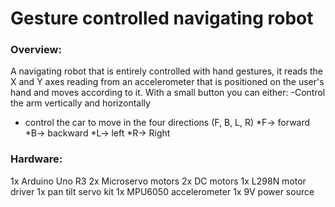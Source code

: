 # Gesture controlled navigating robot

### Overview:
A navigating robot that is entirely controlled with hand gestures, it reads the X and Y axes reading from an accelerometer that is positioned on the user's hand and moves according to it.
With a small button you can either:
 -Control the arm vertically and horizontally 
- control the car to move in the four directions (F, B, L, R)
*F→ forward
*B→ backward
*L→ left
*R→ Right

### Hardware:
1x Arduino Uno R3
2x Microservo motors
2x DC motors
1x L298N motor driver
1x pan tilt servo kit
1x MPU6050 accelerometer 
1x 9V power source
